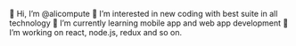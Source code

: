 👋 Hi, I’m @alicompute
👀 I’m interested in new coding with best suite in all technology
🌱 I’m currently learning mobile app and web app development
💞️ I’m working on react, node.js, redux and so on.


<!---
alicompute/alicompute is a ✨ special ✨ repository because its `README.md` (this file) appears on your GitHub profile.
You can click the Preview link to take a look at your changes.
--->
